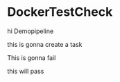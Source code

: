 # DockerTestCheck


hi Demopipeline

this is gonna create a task

This is gonna fail

this will pass
